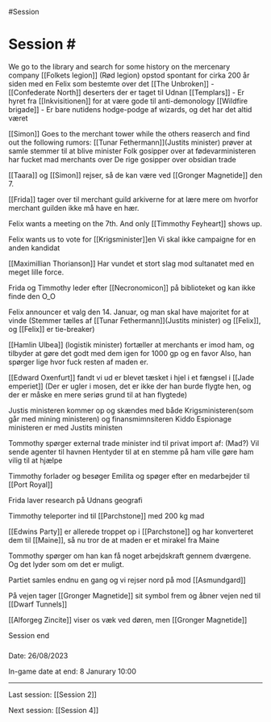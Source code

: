 #Session 

Session #
=========
We go to the library and search for some history on the mercenary company
[[Folkets legion]] (Rød legion) opstod spontant for cirka 200 år siden med en Felix som bestemte over det
[[The Unbroken]] - [[Confederate North]] deserters der er taget til Udnan
[[Templars]] - Er hyret fra [[Inkvisitionen]] for at være gode til anti-demonology
[[Wildfire brigade]] - Er bare nutidens hodge-podge af wizards, og det har det altid været

[[Simon]] Goes to the merchant tower while the others reaserch and find out the following rumors:
[[Tunar Fethermann]](Justits minister) prøver at samle stemmer til at blive minister
Folk gosipper over at fødevarministeren har fucket mad merchants over
De rige gosipper over obsidian trade

[[Taara]] og [[Simon]] rejser, så de kan være ved [[Gronger Magnetide]] den 7.

[[Frida]] tager over til merchant guild arkiverne for at lære mere om hvorfor merchant guilden ikke må have en hær.

Felix wants a meeting on the 7th. And only [[Timmothy Feyheart]] shows up.

Felix wants us to vote for [[Krigsminister]]en 
Vi skal ikke campaigne for en anden kandidat

[[Maximillian Thorianson]] Har vundet et stort slag mod sultanatet med en meget lille force.

Frida og Timmothy leder efter [[Necronomicon]] på biblioteket og kan ikke finde den O_O

Felix announcer et valg den 14. Januar, og man skal have majoritet for at vinde
(Stemmer tælles af [[Tunar Fethermann]](Justits minister) og [[Felix]], og [[Felix]] er tie-breaker)

[[Hamlin Ulbea]] (logistik minister) fortæller at merchants er imod ham, og tilbyder at gøre det godt med dem igen for 1000 gp og en favor
Also, han spørger lige hvor fuck resten af maden er.

[[Edward Oxenfurt]] fandt vi ud er blevet tæsket i hjel i et fængsel i [[Jade emperiet]]
(Der er ugler i mosen, det er ikke der han burde flygte hen, og der er måske en mere seriøs grund til at han flygtede)

Justis ministeren kommer op og skændes med både Krigsministeren(som går med mining ministeren) og finansmimnsiteren
Kiddo Espionage ministeren er med Justits ministen

Tommothy spørger external trade minister ind til privat import af: (Mad?)
Vil sende agenter til havnen
Hentyder til at en stemme på ham ville gøre ham vilig til at hjælpe

Timmothy forlader og besøger Emilita og spøger efter en medarbejder til [[Port Royal]]

Frida laver research på Udnans geografi

Timmothy teleporter ind til [[Parchstone]] med 200 kg mad

[[Edwins Party]] er allerede troppet op i [[Parchstone]] og har konverteret dem til [[Maine]], så nu tror de at maden er et mirakel fra Maine

Tommothy spørger om han kan få noget arbejdskraft gennem dværgene. Og det lyder som om det er muligt.

Partiet samles endnu en gang og vi rejser nord på mod [[Asmundgard]]

På vejen tager [[Gronger Magnetide]] sit symbol frem og åbner vejen ned til [[Dwarf Tunnels]]

[[Alforgeg Zincite]] viser os væk ved døren, men [[Gronger Magnetide]] 

Session end
### 

Date: 26/08/2023

In-game date at end: 8 Janurary 10:00

* * *

Last session: [[Session 2]]

Next session: [[Session 4]]
